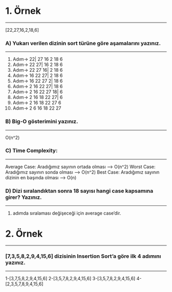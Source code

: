# 1. Örnek

--------------------------------

[22,27,16,2,18,6]

### A) Yukarı verilen dizinin sort türüne göre aşamalarını yazınız.
--------------------------------------


1. Adım-> 22| 27 16 2 18 6 
1. Adım-> 22 27| 16 2 18 6 
2. Adım-> 22 27 16| 2 18 6
3. Adım-> 16 22 27| 2 18 6
4. Adım-> 16 22 27 2| 18 6
5. Adım-> 2 16 22 27| 18 6
6. Adım-> 2 16 22 27 18| 6
7. Adım-> 2 16 18 22 27| 6
8. Adım-> 2 16 18 22 27 6
9. Adım-> 2 6 16 18 22 27



### B) Big-O gösterimini yazınız.

--------------------------------------------------

O(n^2)


### C) Time Complexity:

--------------------------

Average Case: Aradığımız sayının ortada olması --> O(n^2)
Worst Case: Aradığımız sayının sonda olması --> O(n^2)
Best Case: Aradığımız sayının dizinin en başında olması --> O(n)


### D) Dizi sıralandıktan sonra 18 sayısı hangi case kapsamına girer? Yazınız.
----------------------------------------

1. adımda sıralaması değişeceği için average case’dir.
 
# 2. Örnek 

---------------------------------------
 
### [7,3,5,8,2,9,4,15,6] dizisinin Insertion Sort’a göre ilk 4 adımını yazınız.

------------------------------------------

1-[3,7,5,8,2,9,4,15,6]
2-[3,5,7,8,2,9,4,15,6]
3-[3,5,7,8,2,9,4,15,6]
4-[2,3,5,7,8,9,4,15,6]
